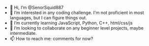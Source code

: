 - 👋 Hi, I’m @SenorSquid887
- 👀 I’m interested in any coding challenge. I'm not proficient in most languages, but I can figure things out.
- 🌱 I’m currently learning JavaScript, Python, C++, html/css/js
- 💞️ I’m looking to collaborate on any beginner level projects, maybe intermediate.
- 📫 How to reach me: comments for now?

<!---
SenorSquid887/SenorSquid887 is a ✨ special ✨ repository because its `README.md` (this file) appears on your GitHub profile.
You can click the Preview link to take a look at your changes.
--->
